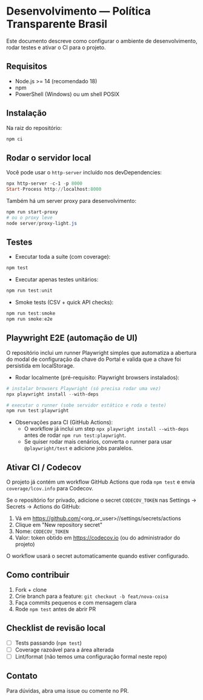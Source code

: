 # Desenvolvimento — Política Transparente Brasil

Este documento descreve como configurar o ambiente de desenvolvimento, rodar testes e ativar o CI para o projeto.

## Requisitos
- Node.js >= 14 (recomendado 18)
- npm
- PowerShell (Windows) ou um shell POSIX

## Instalação
Na raiz do repositório:

```powershell
npm ci
```

## Rodar o servidor local
Você pode usar o `http-server` incluído nos devDependencies:

```powershell
npx http-server -c-1 -p 8000
Start-Process http://localhost:8000
```

Também há um server proxy para desenvolvimento:

```powershell
npm run start-proxy
# ou o proxy leve
node server/proxy-light.js
```

## Testes
- Executar toda a suíte (com coverage):

```powershell
npm test
```

- Executar apenas testes unitários:

```powershell
npm run test:unit
```

- Smoke tests (CSV + quick API checks):

```powershell
npm run test:smoke
npm run smoke:e2e
```

## Playwright E2E (automação de UI)

O repositório inclui um runner Playwright simples que automatiza a abertura do modal de configuração da chave do Portal e valida que a chave foi persistida em localStorage.

- Rodar localmente (pré-requisito: Playwright browsers instalados):

```powershell
# instalar browsers Playwright (só precisa rodar uma vez)
npx playwright install --with-deps

# executar o runner (sobe servidor estático e roda o teste)
npm run test:playwright
```

- Observações para CI (GitHub Actions):
	- O workflow já inclui um step `npx playwright install --with-deps` antes de rodar `npm run test:playwright`.
	- Se quiser rodar mais cenários, converta o runner para usar `@playwright/test` e adicione jobs paralelos.


## Ativar CI / Codecov
O projeto já contém um workflow GitHub Actions que roda `npm test` e envia `coverage/lcov.info` para Codecov.

Se o repositório for privado, adicione o secret `CODECOV_TOKEN` nas Settings → Secrets → Actions do GitHub:

1. Vá em https://github.com/<org_or_user>/<repo>/settings/secrets/actions
2. Clique em "New repository secret"
3. Nome: `CODECOV_TOKEN`
4. Valor: token obtido em https://codecov.io (ou do administrador do projeto)

O workflow usará o secret automaticamente quando estiver configurado.

## Como contribuir
1. Fork + clone
2. Crie branch para a feature: `git checkout -b feat/nova-coisa`
3. Faça commits pequenos e com mensagem clara
4. Rode `npm test` antes de abrir PR

## Checklist de revisão local
- [ ] Tests passando (`npm test`)
- [ ] Coverage razoável para a área alterada
- [ ] Lint/format (não temos uma configuração formal neste repo)

## Contato
Para dúvidas, abra uma issue ou comente no PR.
